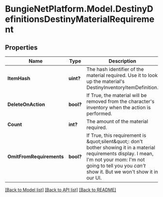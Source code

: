 # BungieNetPlatform.Model.DestinyDefinitionsDestinyMaterialRequirement
## Properties

Name | Type | Description | Notes
------------ | ------------- | ------------- | -------------
**ItemHash** | **uint?** | The hash identifier of the material required. Use it to look up the material&#39;s DestinyInventoryItemDefinition. | [optional] 
**DeleteOnAction** | **bool?** | If True, the material will be removed from the character&#39;s inventory when the action is performed. | [optional] 
**Count** | **int?** | The amount of the material required. | [optional] 
**OmitFromRequirements** | **bool?** | If True, this requirement is \&quot;silent\&quot;: don&#39;t bother showing it in a material requirements display. I mean, I&#39;m not your mom: I&#39;m not going to tell you you *can&#39;t* show it. But we won&#39;t show it in our UI. | [optional] 

[[Back to Model list]](../README.md#documentation-for-models) [[Back to API list]](../README.md#documentation-for-api-endpoints) [[Back to README]](../README.md)

